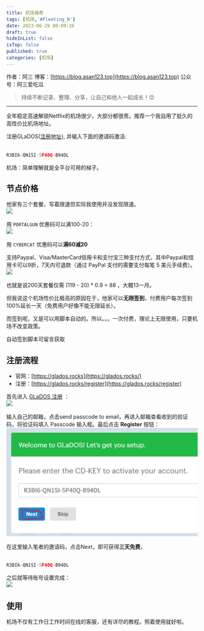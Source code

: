 ```yaml
---
title: 机场推荐
tags: [机场,'#Fleeting_N']
date: 2023-06-29 00:09:26
draft: true
hideInList: false
isTop: false
published: true
categories: [机场]
---
```


作者：阿三 
博客：[https://blog.asan123.top](https://blog.asan123.top) 
公众号：阿三爱吃瓜 

> 持续不断记录、整理、分享，让自己和他人一起成长！😊


------

全年稳定高速解锁Netflix的机场很少，大部分都很贵。推荐一个我自用了挺久的高性价比机场地址。

注册GLaDOS([注册地址](https://glados.rocks/register)), 并输入下面的邀请码激活:

```go

R3BI6-QN1SI-5P40Q-B94DL

```

机场：简单理解就是全平台可用的梯子。

## 节点价格

他家有三个套餐，写着限速但实际我使用并没发现限速。  
![](https://pawswrite.xyz/posts/33840/price.png)

用 `PORTALGUN` 优惠码可以满100-20：  
![](https://pawswrite.xyz/posts/33840/pricing.png)

用 `CYBERCAT` 优惠码可以**满60减20**

支持Paypal、Visa/MasterCard信用卡和支付宝三种支付方式，其中Paypal和信用卡可以9折，7天内可退款（通过 PayPal 支付的需要支付每笔 5 美元手续费）。  
![](https://pawswrite.xyz/posts/33840/payment.png)

也就是说200天套餐仅需 (119 - 20) \* 0.9 = 88 ，大概13一月。

但我说这个机场性价比极高的原因在于，他家可以**无限签到**，付费用户每次签到100%延长一天（免费用户好像不能无限延长）。

而签到呢，又是可以用脚本自动的。所以。。。一次付费，理论上无限使用，只要机场不改变政策。

自动签到脚本可留言获取

## 注册流程

+   官网：[https://glados.rocks](https://glados.rocks/)
+   注册：[https://glados.rocks/register](https://glados.rocks/register)

首先进入 [GLaDOS 注册](https://glados.rocks/register) ：  
![](https://pawswrite.xyz/posts/33840/register.png)

输入自己的邮箱，点击send passcode to email，再进入邮箱查看收到的验证码，将验证码填入 Passcode 输入框。最后点击 **Register** 按钮：  
![](https://raw.githubusercontent.com/cjyzwg/img/master/glados.png)

在这里输入笔者的邀请码，点击Next，即可获得**三天免费**，

```go

R3BI6-QN1SI-5P40Q-B94DL

```

之后就等待账号设置完成：  
![](https://pawswrite.xyz/posts/33840/setup.png)

## 使用

机场不仅有工作日工作时间在线的客服，还有详尽的教程。照着使用就好啦。

